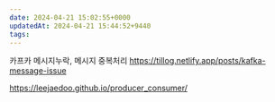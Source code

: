 ```yaml
---
date: 2024-04-21 15:02:55+0000
updatedAt: 2024-04-21 15:44:52+9440
tags: 
---
```

카프카 메시지누락, 메시지 중복처리
https://tillog.netlify.app/posts/kafka-message-issue

https://leejaedoo.github.io/producer_consumer/